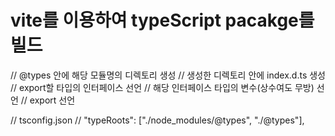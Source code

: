 # vite를 이용하여 typeScript pacakge를 빌드



// @types 안에 해당 모듈명의 디렉토리 생성
// 생성한 디렉토리 안에 index.d.ts 생성
// export할 타입의 인터페이스 선언 
// 해당 인터페이스 타입의 변수(상수여도 무방) 선언 
// export 선언 

// tsconfig.json 
// "typeRoots": ["./node_modules/@types", "./@types"],


